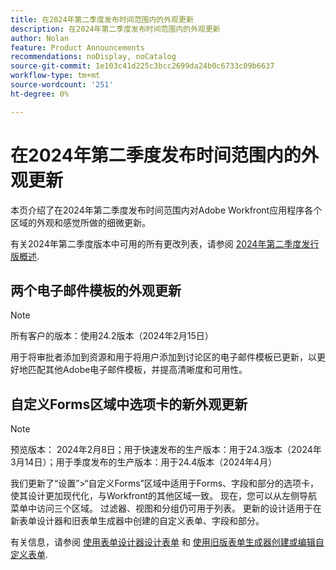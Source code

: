 ```yaml
---
title: 在2024年第二季度发布时间范围内的外观更新
description: 在2024年第二季度发布时间范围内的外观更新
author: Nolan
feature: Product Announcements
recommendations: noDisplay, noCatalog
source-git-commit: 1e103c41d225c3bcc2699da24b0c6733c09b6637
workflow-type: tm+mt
source-wordcount: '251'
ht-degree: 0%

---
```


# 在2024年第二季度发布时间范围内的外观更新

本页介绍了在2024年第二季度发布时间范围内对Adobe Workfront应用程序各个区域的外观和感觉所做的细微更新。

有关2024年第二季度版本中可用的所有更改列表，请参阅 [2024年第二季度发行版概述](/help/quicksilver/product-announcements/product-releases/24-q2-release-activity/24-q2-release-overview.md).

## 两个电子邮件模板的外观更新

>[!NOTE]
>
>所有客户的版本：使用24.2版本（2024年2月15日）

用于将审批者添加到资源和用于将用户添加到讨论区的电子邮件模板已更新，以更好地匹配其他Adobe电子邮件模板，并提高清晰度和可用性。

## 自定义Forms区域中选项卡的新外观更新

>[!NOTE]
>
>预览版本： 2024年2月8日；用于快速发布的生产版本：用于24.3版本（2024年3月14日）；用于季度发布的生产版本：用于24.4版本（2024年4月）

我们更新了“设置”>“自定义Forms”区域中适用于Forms、字段和部分的选项卡，使其设计更加现代化，与Workfront的其他区域一致。 现在，您可以从左侧导航菜单中访问三个区域。 过滤器、视图和分组仍可用于列表。 更新的设计适用于在新表单设计器和旧表单生成器中创建的自定义表单、字段和部分。

有关信息，请参阅 [使用表单设计器设计表单](/help/quicksilver/administration-and-setup/customize-workfront/create-manage-custom-forms/form-designer/design-a-form/design-a-form.md) 和 [使用旧版表单生成器创建或编辑自定义表单](/help/quicksilver/administration-and-setup/customize-workfront/create-manage-custom-forms/create-or-edit-a-custom-form.md).




